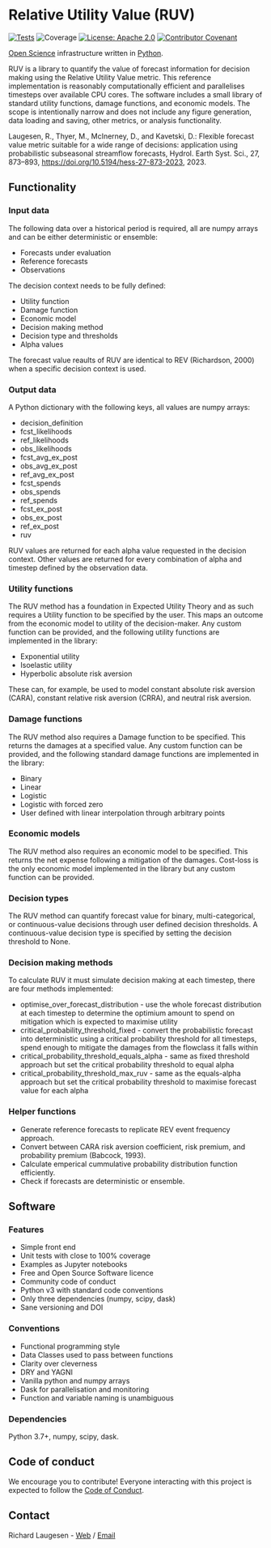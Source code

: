 # Relative Utility Value (RUV)

[![Tests](https://github.com/richardlaugesen/relative-utility-value/actions/workflows/python-package.yml/badge.svg)](https://github.com/richardlaugesen/relative-utility-value/actions/workflows/python-package.yml)
![Coverage](https://img.shields.io/badge/dynamic/json?color=green&label=Coverage&query=$.files[%27coverage.json%27].content&url=https://api.github.com/gists/a08622619e06b2157bee092f47e404d9)
[![License: Apache 2.0](https://img.shields.io/badge/License-Apache_2.0-blue.svg)](https://opensource.org/licenses/Apache-2.0)
[![Contributor Covenant](https://img.shields.io/badge/Contributor%20Covenant-2.1-4baaaa.svg)](code_of_conduct.md)

[Open Science](https://en.wikipedia.org/wiki/Open_science) infrastructure written in [Python](https://python.org/).

RUV is a library to quantify the value of forecast information for decision making using the Relative Utility Value metric. This reference implementation is reasonably computationally efficient and parallelises timesteps over available CPU cores. The software includes a small library of standard utility functions, damage functions, and economic models. The scope is intentionally narrow and does not include any figure generation, data loading and saving, other metrics, or analysis functionality.

Laugesen, R., Thyer, M., McInerney, D., and Kavetski, D.: Flexible forecast value metric suitable for a wide range of decisions: application using probabilistic subseasonal streamflow forecasts, Hydrol. Earth Syst. Sci., 27, 873–893, https://doi.org/10.5194/hess-27-873-2023, 2023.

## Functionality

### Input data

The following data over a historical period is required, all are numpy arrays and can be either deterministic or ensemble:

- Forecasts under evaluation
- Reference forecasts
- Observations

The decision context needs to be fully defined:

- Utility function
- Damage function
- Economic model
- Decision making method
- Decision type and thresholds
- Alpha values

The forecast value reaults of RUV are identical to REV (Richardson, 2000) when a specific decision context is used.

### Output data

A Python dictionary with the following keys, all values are numpy arrays:

- decision_definition
- fcst_likelihoods
- ref_likelihoods
- obs_likelihoods
- fcst_avg_ex_post
- obs_avg_ex_post
- ref_avg_ex_post
- fcst_spends
- obs_spends
- ref_spends
- fcst_ex_post
- obs_ex_post
- ref_ex_post
- ruv

RUV values are returned for each alpha value requested in the decision context. Other values are returned for every combination of alpha and timestep defined by the observation data.

### Utility functions

The RUV method has a foundation in Expected Utility Theory and as such requires a Utility function to be specified by the user. This maps an outcome from the economic model to utility of the decision-maker. Any custom function can be provided, and the following utility functions are implemented in the library:

- Exponential utility
- Isoelastic utility
- Hyperbolic absolute risk aversion

These can, for example, be used to model constant absolute risk aversion (CARA), constant relative risk aversion (CRRA), and neutral risk aversion. 

### Damage functions

The RUV method also requires a Damage function to be specified. This returns the damages at a specified value. Any custom function can be provided, and the following standard damage functions are implemented in the library:

- Binary
- Linear
- Logistic
- Logistic with forced zero
- User defined with linear interpolation through arbitrary points

### Economic models

The RUV method also requires an economic model to be specified. This returns the net expense following a mitigation of the damages. Cost-loss is the only economic model implemented in the library but any custom function can be provided. 

### Decision types

The RUV method can quantify forecast value for binary, multi-categorical, or continuous-value decisions through user defined decision thresholds. A continuous-value decision type is specified by setting the decision threshold to None.

### Decision making methods

To calculate RUV it must simulate decision making at each timestep, there are four methods implemented:

- optimise_over_forecast_distribution - use the whole forecast distribution at each timestep to determine the optimium amount to spend on mitigation which is expected to maximise utility
- critical_probability_threshold_fixed - convert the probabilistic forecast into deterministic using a critical probability threshold for all timesteps, spend enough to mitigate the damages from the flowclass it falls within 
- critical_probability_threshold_equals_alpha - same as fixed threshold approach but set the critical probability threshold to equal alpha
- critical_probability_threshold_max_ruv - same as the equals-alpha approach but set the critical probability threshold to maximise forecast value for each alpha

### Helper functions

- Generate reference forecasts to replicate REV event frequency approach.
- Convert between CARA risk aversion coefficient, risk premium, and probability premium (Babcock, 1993).
- Calculate emperical cummulative probability distribution function efficiently.
- Check if forecasts are deterministic or ensemble.

## Software

### Features

- Simple front end
- Unit tests with close to 100% coverage
- Examples as Jupyter notebooks
- Free and Open Source Software licence
- Community code of conduct
- Python v3 with standard code conventions
- Only three dependencies (numpy, scipy, dask)
- Sane versioning and DOI

### Conventions

- Functional programming style
- Data Classes used to pass between functions
- Clarity over cleverness
- DRY and YAGNI
- Vanilla python and numpy arrays
- Dask for parallelisation and monitoring
- Function and variable naming is unambiguous

### Dependencies

Python 3.7+, numpy, scipy, dask.

## Code of conduct

We encourage you to contribute! Everyone interacting with this project is expected to follow the [Code of Conduct](code_of_conduct.md). 

## Contact

Richard Laugesen - [Web](https://richardlaugesen.com) / [Email](mailto://ruv@richardlaugesen.com)
